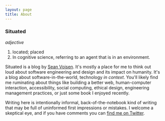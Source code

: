```yaml
---
layout: page
title: About
---
```


### Situated
_adjective_
1. located; placed
2. In cognitive science, referring to an agent that is in an environment.

Situated is a blog by [Sean Voisen](https://sean.voisen.org). It's mostly a place for me to think out loud about software engineering and design and its impact on humanity. It's a blog about software-in-the-world, technology _in context_. You'll likely find me ruminating about things like building a better web, human-computer interaction, accessibility, social computing, ethical design, engineering management practices, or just some book I enjoyed recently.

Writing here is intentionally informal, back-of-the-notebook kind of writing that may be full of uninformed first impressions or mistakes. I welcome a skeptical eye, and if you have comments you can [find me on Twitter](https://twitter.com/svoisen).